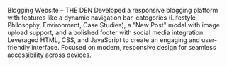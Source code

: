 Blogging Website – THE DEN
Developed a responsive blogging platform with features like a dynamic navigation bar, categories (Lifestyle, Philosophy, Environment, Case Studies), a "New Post" modal with image upload support, and a polished footer with social media integration. Leveraged HTML, CSS, and JavaScript to create an engaging and user-friendly interface. Focused on modern, responsive design for seamless accessibility across devices.
